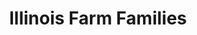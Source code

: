 ---
title: Illinois Farm Families
type: Website Redesign
role: Front-End Developer
platform: WordPress
---